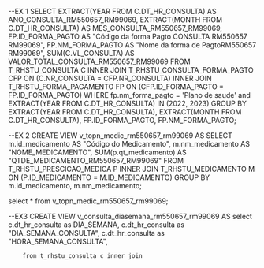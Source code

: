 --EX 1
SELECT  EXTRACT(YEAR FROM C.DT_HR_CONSULTA) AS ANO_CONSULTA_RM550657_RM99069,
        EXTRACT(MONTH FROM C.DT_HR_CONSULTA) AS MES_CONSULTA_RM550657_RM99069,
        FP.ID_FORMA_PAGTO AS "Código da forma Pagto CONSULTA RM550657 RM99069", 
        FP.NM_FORMA_PAGTO AS "Nome da forma de PagtoRM550657 RM99069", 
        SUM(C.VL_CONSULTA) AS VALOR_TOTAL_CONSULTA_RM550657_RM99069
    FROM T_RHSTU_CONSULTA C INNER JOIN T_RHSTU_CONSULTA_FORMA_PAGTO CFP ON (C.NR_CONSULTA = CFP.NR_CONSULTA)
    INNER JOIN T_RHSTU_FORMA_PAGAMENTO FP ON (CFP.ID_FORMA_PAGTO = FP.ID_FORMA_PAGTO)
    WHERE fp.nm_forma_pagto = 'Plano de saude' and EXTRACT(YEAR FROM C.DT_HR_CONSULTA) IN (2022, 2023)
        GROUP BY
            EXTRACT(YEAR FROM C.DT_HR_CONSULTA),
            EXTRACT(MONTH FROM C.DT_HR_CONSULTA),
            FP.ID_FORMA_PAGTO,
            FP.NM_FORMA_PAGTO;

--EX 2
CREATE VIEW v_topn_medic_rm550657_rm99069 AS
    SELECT m.id_medicamento AS "Código do Medicamento", 
            m.nm_medicamento AS "NOME_MEDICAMENTO",
            SUM(p.qt_medicamento) AS "QTDE_MEDICAMENTO_RM550657_RM99069"
    FROM T_RHSTU_PRESCICAO_MEDICA P INNER JOIN T_RHSTU_MEDICAMENTO M ON (P.ID_MEDICAMENTO = M.ID_MEDICAMENTO)
    GROUP BY
        m.id_medicamento,
        m.nm_medicamento;

select * from v_topn_medic_rm550657_rm99069;

--EX3
CREATE VIEW v_consulta_diasemana_rm550657_rm99069 AS
    select  c.dt_hr_consulta as DIA_SEMANA,
            c.dt_hr_consulta as "DIA_SEMANA_CONSULTA",
            c.dt_hr_consulta as "HORA_SEMANA_CONSULTA",
            
            
        from t_rhstu_consulta c inner join 

    
